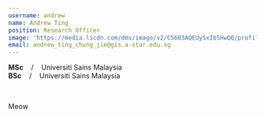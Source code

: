```yaml
---
username: andrew
name: Andrew Ting
position: Research Officer
image: 'https://media.licdn.com/dms/image/v2/C5603AQEUySxIbSHwQQ/profile-displayphoto-shrink_800_800/profile-displayphoto-shrink_800_800/0/1614166863333?e=1758153600&v=beta&t=wpy6GlG66Asj43TAyzGE_1Jk-voipYqh8-elCBeuf8I'
email: andrew_ting_chung_jie@gis.a-star.edu.sg
---
```


**MSc** &nbsp;&nbsp; / &nbsp;&nbsp; Universiti Sains Malaysia<br>
**BSc** &nbsp;&nbsp; / &nbsp;&nbsp; Universiti Sains Malaysia

<br/>

Meow
